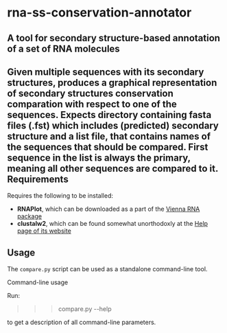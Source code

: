 # rna-ss-conservation-annotator
## A tool for secondary structure-based annotation of a set of RNA molecules


Given multiple sequences with its secondary structures,
produces a graphical representation of secondary structures conservation
comparation with respect to one of the sequences.
Expects directory containing fasta files (.fst) which includes (predicted)
secondary structure and a list file, that contains names of the sequences
that should be compared. First sequence in the list is always the primary,
meaning all other sequences are compared to it.
Requirements
------------
Requires the following to be installed:
- **RNAPlot**, which can be downloaded as a part of the [Vienna RNA package](http://www.tbi.univie.ac.at/RNA/)
- **clustalw2**, which can be found somewhat unorthodoxly at the [Help page of its website](http://www.ebi.ac.uk/Tools/msa/clustalw2/help/>)

Usage
-----
The ``compare.py`` script can be used as a standalone command-line tool.

Command-line usage

Run:
  >>> compare.py --help
  
to get a description of all command-line parameters.

